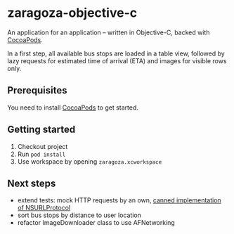 # zaragoza-objective-c
An application for an application – written in Objective-C, backed with [CocoaPods](https://cocoapods.org).

In a first step, all available bus stops are loaded in a table view, followed by lazy requests for estimated time of arrival (ETA) and images for visible rows only.

## Prerequisites

You need to install [CocoaPods](https://cocoapods.org) to get started.

## Getting started

1. Checkout project
2. Run `pod install`
3. Use workspace by opening `zaragoza.xcworkspace`

## Next steps

* extend tests: mock HTTP requests by an own, [canned implementation of NSURLProtocol](http://www.infinite-loop.dk/blog/2011/09/using-nsurlprotocol-for-injecting-test-data/)
* sort bus stops by distance to user location
* refactor ImageDownloader class to use AFNetworking
